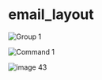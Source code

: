 # email_layout

![Group 1](https://user-images.githubusercontent.com/118895432/218268966-d45d7594-0edb-4ddc-b079-4b2e11764ed6.jpg)

![Command 1](https://user-images.githubusercontent.com/118895432/218277933-a68f6aeb-5825-4599-8f63-e84a24fe7909.jpg)

![image 43](https://user-images.githubusercontent.com/118895432/218315212-940f15da-4dd6-4b33-9d5e-78b31957c8e0.jpg)

